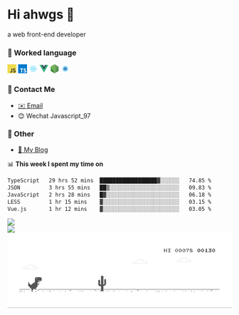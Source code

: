 # Hi ahwgs 👋

a web front-end developer

### 📝 Worked language

<code><img height="20" src="https://raw.githubusercontent.com/github/explore/80688e429a7d4ef2fca1e82350fe8e3517d3494d/topics/javascript/javascript.png"></code>
<code><img height="20" src="https://raw.githubusercontent.com/github/explore/80688e429a7d4ef2fca1e82350fe8e3517d3494d/topics/typescript/typescript.png"></code>
<code><img height="20" src="https://raw.githubusercontent.com/github/explore/80688e429a7d4ef2fca1e82350fe8e3517d3494d/topics/react/react.png"></code>
<code><img height="20" src="https://raw.githubusercontent.com/github/explore/80688e429a7d4ef2fca1e82350fe8e3517d3494d/topics/vue/vue.png"></code>
<code><img height="20" src="https://raw.githubusercontent.com/github/explore/80688e429a7d4ef2fca1e82350fe8e3517d3494d/topics/nodejs/nodejs.png"></code>
<code><img height="20" src="https://raw.githubusercontent.com/github/explore/80688e429a7d4ef2fca1e82350fe8e3517d3494d/topics/webpack/webpack.png"></code>

### 📮 Contact Me

- [✉️ Email](mailto:ah_wgs@126.com)
- 😊 Wechat Javascript_97

### 🤪 Other

- [📌 My Blog](https://www.ahwgs.cn)


📊 **This week I spent my time on**

<!--START_SECTION:waka-->
```text
TypeScript   29 hrs 52 mins  ██████████████████▓░░░░░░   74.85 % 
JSON         3 hrs 55 mins   ██▒░░░░░░░░░░░░░░░░░░░░░░   09.83 % 
JavaScript   2 hrs 28 mins   █▓░░░░░░░░░░░░░░░░░░░░░░░   06.18 % 
LESS         1 hr 15 mins    ▓░░░░░░░░░░░░░░░░░░░░░░░░   03.15 % 
Vue.js       1 hr 12 mins    ▓░░░░░░░░░░░░░░░░░░░░░░░░   03.05 % 
```
<!--END_SECTION:waka-->

<p>
<img align="left" width="460" src="https://github-readme-stats.vercel.app/api?username=ahwgs&custom_title=My Github Stats&theme=graywhite&hide_border=true"/> <img align="left" width="330" src="https://github-readme-stats.vercel.app/api/top-langs/?username=ahwgs&layout=compact&theme=graywhite&hide_border=true"/>
</p>



![Dino](https://raw.githubusercontent.com/ahwgs/ahwgs/master/dino.gif)

